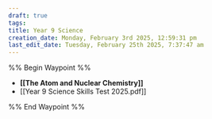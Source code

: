 ```yaml
---
draft: true
tags: 
title: Year 9 Science
creation_date: Monday, February 3rd 2025, 12:59:31 pm
last_edit_date: Tuesday, February 25th 2025, 7:37:47 am
---
```


%% Begin Waypoint %%

- **[[The Atom and Nuclear Chemistry]]**
- [[Year 9 Science Skills Test 2025.pdf]]

%% End Waypoint %%
